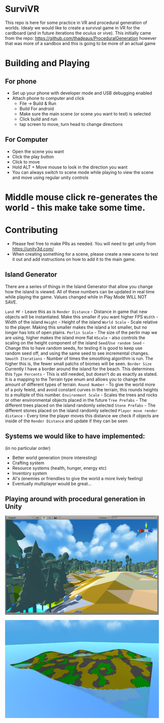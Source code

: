 # SurviVR

This repo is here for some practice in VR and procedural generation of worlds. Idealy we would like to create a survival game in VR for the cardboard (and in future iterations the oculus or vive).
This initially came from the repo: https://github.com/thadeaus/ProceduralGeneration however that was more of a sandbox and this is going to be more of an actual game

# Building and Playing

## For phone
* Set up your phone with developer mode and USB debugging enabled
* Attach phone to computer and click
	* File -> Build & Run
	* Build For android
	* Make sure the main scene (or scene you want to test) is selected
	* Click build and run
	* tap screen to move, turn head to change directions

## For Computer
* Open the scene you want
* Click the play button
* Click to move
* Hold ALT + Move mouse to look in the direction you want
* You can always switch to scene mode while playing to view the scene and move using regular unity controls
# Middle mouse click re-generates the world - this make take some time. 

# Contributing

* Please feel free to make PRs as needed. You will need to get unity from https://unity3d.com/
* When creating something for a scene, please create a new scene to test it out and add instructions on how to add it to the main game.

## Island Generator

There are a series of things in the Island Generator that allow you change how the island is viewed. All of these numbers can be updated in real time while playing the game. Values changed while in Play Mode WILL NOT SAVE.

`Land MF` - Leave this as is
`Render Distance` - Distance in game that new objects will be instantiated. Make this smaller if you want higher FPS
`Width` - Width of the island
`Height` - Height of the island
`World Scale` - Scale relative to the player. Making this smaller makes the island a lot smaller, but no longer has lots of open plains. 
`Perlin Scale` - The size of the perlin map we are using,  higher makes the island more flat
`HScale` - also controls the scaling on the height component of the island
`Seed`/`Use random Seed` - Change this to have random seeds, for testing it is good to keep use random seed off, and using the same seed to see incremental changes.
`Smooth Iterations` - Number of times the smoothing algorithm is run. The higher this is, the fewer small patchs of biomes will be seen.
`Border Size` Currently I have a border around the island for the beach. This determines this
`Type Percents` - This is still needed, but doesn't do as exactly as stated. It is a mapping to the Terrain type enum and allows you to change the amount of different types of terrain.
`Round Number` - To give the world more of a poly feield, and avoid constant curves in the terrain, this rounds heights to a multiple of this number.
`Environment Scale` - Scales the trees and rocks or other environmental objects placed in the future
`Tree Prefabs` - The different trees placed on the island randomly selected
`Stone Prefabs` - The different stones placed on the island randomly selected
`Player move render distance` - Every time the player moves this distance we check if objects are inside of the `Render Distance` and update if they can be seen

## Systems we would like to have implemented:
(in no particular order)

* Better world generation (more interesting)
* Crafting system
* Resource systems (health, hunger, energy etc)
* Inventory system
* AI's (enemies or friendlies to give the world a more lively feeling)
* Eventually multiplayer would be great...


## Playing around with procedural generation in Unity

![Alt text](/procgen1.png?raw=true "Most Recent Iteration - July 11th 2016")

![Alt text](/procgenisland.jpg?raw=true "First view of perlin noise being used - Feb. 2016")
